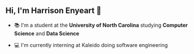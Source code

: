 ## Hi, I'm Harrison Enyeart 👋
- 📚 I'm a student at the **University of North Carolina** studying **Computer Science** and **Data Science**

- 💻 I'm currently interning at Kaleido doing software engineering

<!--
**HJEunc/HJEunc** is a ✨ _special_ ✨ repository because its `README.md` (this file) appears on your GitHub profile.

Here are some ideas to get you started:

- 🔭 I’m currently working on ...
- 🌱 I’m currently learning ...
- 👯 I’m looking to collaborate on ...
- 🤔 I’m looking for help with ...
- 💬 Ask me about ...
- 📫 How to reach me: ...
- 😄 Pronouns: ...
- ⚡ Fun fact: ...
-->
